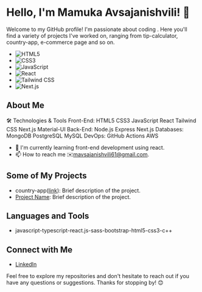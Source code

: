 # Hello, I'm Mamuka Avsajanishvili! 👋

Welcome to my GitHub profile! I'm passionate about coding . Here you'll find a variety of projects I've worked on, ranging from tip-calculator, country-app, e-commerce page and so on.

- ![HTML5](https://img.shields.io/badge/-HTML5-E34F26?style=flat&logo=html5&logoColor=white)
- ![CSS3](https://img.shields.io/badge/-CSS3-1572B6?style=flat&logo=css3&logoColor=white)
- ![JavaScript](https://img.shields.io/badge/-JavaScript-F7DF1E?style=flat&logo=javascript&logoColor=black)
- ![React](https://img.shields.io/badge/-React-61DAFB?style=flat&logo=react&logoColor=black)
- ![Tailwind CSS](https://img.shields.io/badge/-Tailwind_CSS-38B2AC?style=flat&logo=tailwind-css&logoColor=white)
- ![Next.js](https://img.shields.io/badge/-Next.js-000000?style=flat&logo=next.js&logoColor=white)


## About Me

🛠️ Technologies & Tools
Front-End: HTML5 CSS3 JavaScript React Tailwind CSS Next.js Material-UI
Back-End: Node.js Express Next.js
Databases: MongoDB PostgreSQL MySQL
DevOps: GitHub Actions AWS

- 🌱 I'm currently learning front-end development using react.
- 📫 How to reach me ✉️mavsajanishvili61@gmail.com.

## Some of My Projects

- country-app([link](https://github.com/mamuka111/country-app-2)): Brief description of the project.
- [Project Name]([link](https://mamuka111.github.io/tip-calculator/)): Brief description of the project.

## Languages and Tools

- javascript-typescript-react.js-sass-bootstrap-html5-css3-c++

## Connect with Me

- [LinkedIn]([link](https://www.linkedin.com/in/mamuka-avsajanishvili-47ab6b269/))

Feel free to explore my repositories and don't hesitate to reach out if you have any questions or suggestions. Thanks for stopping by! 😊
